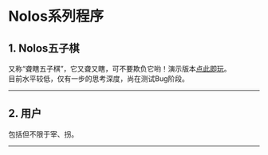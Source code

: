 # Nolos系列程序
## 1. Nolos五子棋
又称“聋瞎五子棋”，它又聋又瞎，可不要欺负它哟！演示版本[点此即玩](https://vexlife.github.io/Nolos/nolos_amat.html)。<br>
目前水平较低，仅有一步的思考深度，尚在测试Bug阶段。

------

## 2. 用户
包括但不限于宰、拐。

------
